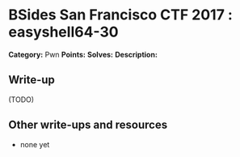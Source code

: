 # BSides San Francisco CTF 2017 : easyshell64-30

**Category:** Pwn
**Points:** 
**Solves:** 
**Description:**



## Write-up

(TODO)

## Other write-ups and resources

* none yet
